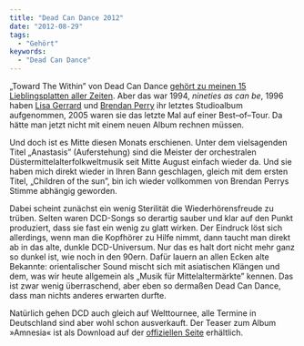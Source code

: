 ```yaml
---
title: "Dead Can Dance 2012"
date: "2012-08-29"
tags:
  - "Gehört"
keywords:
  - "Dead Can Dance"
---
```


„Toward The Within” von Dead Can Dance [gehört zu meinen 15 Lieblingsplatten aller Zeiten](/codecandies/2011/08/04/15-platten/). Aber das war 1994, _nineties as can be_, 1996 haben [Lisa Gerrard](http://www.lisagerrard.com/) und [Brendan Perry](http://www.brendan-perry.com/) ihr letztes Studioalbum aufgenommen, 2005 waren sie das letzte Mal auf einer Best–of–Tour. Da hätte man jetzt nicht mit einem neuen Album rechnen müssen.

Und doch ist es Mitte diesen Monats erschienen. Unter dem vielsagenden Titel „Anastasis” (Auferstehung) sind die Meister der orchestralen Düstermittelalterfolkweltmusik seit Mitte August einfach wieder da. Und sie haben mich direkt wieder in Ihren Bann geschlagen, gleich mit dem ersten Titel, „Children of the sun”, bin ich wieder vollkommen von Brendan Perrys Stimme abhängig geworden.

Dabei scheint zunächst ein wenig Sterilität die Wiederhörensfreude zu trüben. Selten waren DCD-Songs so derartig sauber und klar auf den Punkt produziert, dass sie fast ein wenig zu glatt wirken. Der Eindruck löst sich allerdings, wenn man die Kopfhörer zu Hilfe nimmt, dann taucht man direkt ab in das alte, dunkle DCD-Universum. Nur das es halt dort nicht mehr ganz so dunkel ist, wie noch in den 90ern. Dafür lauern an allen Ecken alte Bekannte: orientalischer Sound mischt sich mit asiatischen Klängen und dem, was wir heute allgemein als „Musik für Mittelaltermärkte” kennen. Das ist zwar wenig überraschend, aber eben so dermaßen Dead Can Dance, dass man nichts anderes erwarten durfte.

Natürlich gehen DCD auch gleich auf Welttournee, alle Termine in Deutschland sind aber wohl schon ausverkauft. Der Teaser zum Album »Amnesia« ist als Download auf der [offiziellen Seite](http://www.deadcandance.com/) erhältlich.

